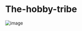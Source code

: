 # The-hobby-tribe

![image](https://github.com/AbhiSaste5402/The-hobby-tribe/assets/98224796/9ed7fd18-3990-4326-9d42-7985aa33c842)

